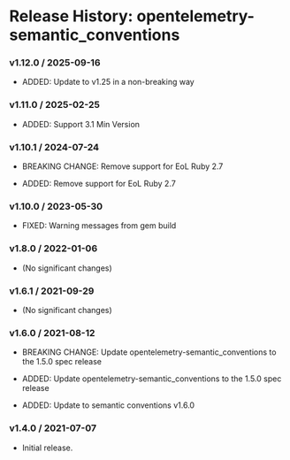 # Release History: opentelemetry-semantic_conventions

### v1.12.0 / 2025-09-16

* ADDED: Update to v1.25 in a non-breaking way

### v1.11.0 / 2025-02-25

- ADDED: Support 3.1 Min Version

### v1.10.1 / 2024-07-24

- BREAKING CHANGE: Remove support for EoL Ruby 2.7

- ADDED: Remove support for EoL Ruby 2.7

### v1.10.0 / 2023-05-30

- FIXED: Warning messages from gem build

### v1.8.0 / 2022-01-06

- (No significant changes)

### v1.6.1 / 2021-09-29

- (No significant changes)

### v1.6.0 / 2021-08-12

- BREAKING CHANGE: Update opentelemetry-semantic_conventions to the 1.5.0 spec release

- ADDED: Update opentelemetry-semantic_conventions to the 1.5.0 spec release
- ADDED: Update to semantic conventions v1.6.0

### v1.4.0 / 2021-07-07

- Initial release.
